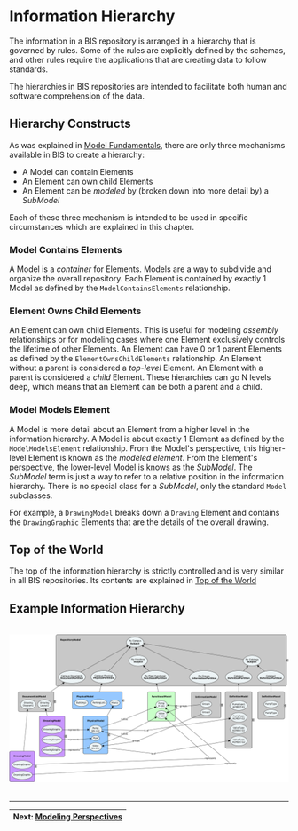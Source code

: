 # Information Hierarchy

<!-- TODO: Some of the information in this chapter will likely be moved to [Model Fundamentals](./model-fundamentals.md). It will be natural to have links from this chapter to that one. -->

The information in a BIS repository is arranged in a hierarchy that is governed by rules. Some of the rules are explicitly defined by the schemas, and other rules require the applications that are creating data to follow standards.

The hierarchies in BIS repositories are intended to facilitate both human and software comprehension of the data.

## Hierarchy Constructs

As was explained in [Model Fundamentals](../foundation/model-fundamentals.md), there are only three mechanisms available in BIS to create a hierarchy:

<!-- TODO: This is no longer true. There are more mechanisms in BIS to create a hierarchy. E.g. SpatialComposition, External Sources -->

* A Model can contain Elements
* An Element can own child Elements
* An Element can be *modeled* by (broken down into more detail by) a *SubModel*

Each of these three mechanism is intended to be used in specific circumstances which are explained in this chapter.

### Model Contains Elements

A Model is a *container* for Elements.
Models are a way to subdivide and organize the overall repository.
Each Element is contained by exactly 1 Model as defined by the `ModelContainsElements` relationship.

### Element Owns Child Elements

An Element can own child Elements.
This is useful for modeling *assembly* relationships or for modeling cases where one Element exclusively controls the lifetime of other Elements.
An Element can have 0 or 1 parent Elements as defined by the `ElementOwnsChildElements` relationship.
An Element without a parent is considered a *top-level* Element.
An Element with a parent is considered a *child* Element.
These hierarchies can go N levels deep, which means that an Element can be both a parent and a child.

### Model Models Element

A Model is more detail about an Element from a higher level in the information hierarchy.
A Model is about exactly 1 Element as defined by the `ModelModelsElement` relationship.
From the Model's perspective, this higher-level Element is known as the *modeled element*.
From the Element's perspective, the lower-level Model is knows as the *SubModel*.
The *SubModel* term is just a way to refer to a relative position in the information hierarchy.
There is no special class for a *SubModel*, only the standard `Model` subclasses.

For example, a `DrawingModel` breaks down a `Drawing` Element and contains the `DrawingGraphic` Elements that are the details of the overall drawing.

<!-- TODO: insert figure -->

## Top of the World

The top of the information hierarchy is strictly controlled and is very similar in all BIS repositories. Its contents are explained in [Top of the World](./top-of-the-world.md)

<!-- TODO
## Typical Repository Organization

Two examples of repository organizations are described below. It should be noted that a single BIS repository may have multiple uses. When that occurs each use (often corresponding to an application) adds the hierarchy; the resulting hierarchy is similar to a union of the uses' hierarchies.

### iModel Connector Repository Organization

TODO: show organization for an iModel created by both:

* One connector with two source files
* Another connector with one source file

### Editing Application Repository Organization

TODO

-->

## Example Information Hierarchy

&nbsp;
![Information Hierarchy](../media/information-hierarchy.png)
&nbsp;

---
| Next: [Modeling Perspectives](./modeling-perspectives.md)
|:---
